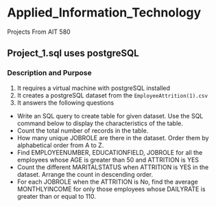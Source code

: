 # Applied_Information_Technology
Projects From AIT 580

## Project_1.sql uses postgreSQL

### Description and Purpose
1. It requires a virtual machine with postgreSQL installed
2. It creates a postgreSQL dataset from the `EmployeeAttrition(1).csv`
3. It answers the following questions
  - Write an SQL query to create table for given dataset. Use the SQL command below to display the characteristics of the table.
  - Count the total number of records in the table.
  - How many unique JOBROLE	are there in the dataset. Order them by	alphabetical order from	A to Z.
  - Find EMPLOYEENUMBER, EDUCATIONFIELD, JOBROLE for all the	employees whose AGE is greater than 50 and ATTRITION is YES
  - Count the different MARITALSTATUS when ATTRITION is YES in the dataset. Arrange the count in descending order.
  - For each JOBROLE	when the ATTRITION is No, find the average MONTHLYINCOME for only those	employees whose DAILYRATE is greater than or equal to 110.
  

